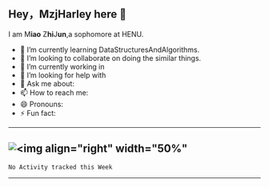 ## Hey，MzjHarley here 👋
I am M**iao** Z**hi**J**un**,a sophomore at HENU.   
-   🌱 I’m currently learning DataStructuresAndAlgorithms.  
-   👯 I’m looking to collaborate on doing the similar things.  
-   🔭 I’m currently working in  
-   🤔 I’m looking for help with  
-   💬 Ask me about:  
-   📫 How to reach me:  
-   😄 Pronouns:   
-   ⚡ Fun fact:
---
![<img align="right" width="50%"](https://github-readme-stats.vercel.app/api?username=MzjHarley)
---
<!--START_SECTION:waka-->
```text
No Activity tracked this Week
```
<!--END_SECTION:waka-->
---
